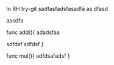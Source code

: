 In RH try-git
sadfasfadsfasadfa
as
dfasd

aasdfa



func add(){
adadsfaa

sdfdsf
sdfdsf
}

func mul(){
adfdsafadsf
}
